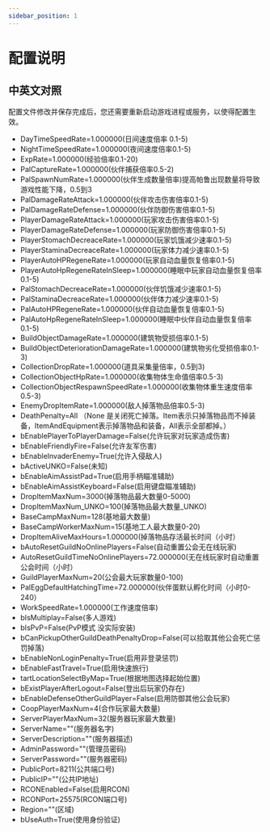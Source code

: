```yaml
---
sidebar_position: 1
---
```


# 配置说明


## 中英文对照
配置文件修改并保存完成后，您还需要重新启动游戏进程或服务，以使得配置生效。

* DayTimeSpeedRate=1.000000(日间速度倍率 0.1-5)<br/>
* NightTimeSpeedRate=1.000000(夜间速度倍率0.1-5)<br/>
* ExpRate=1.000000(经验倍率0.1-20)<br/>
* PalCaptureRate=1.000000(伙伴捕获倍率0.5-2)<br/>
* PalSpawnNumRate=1.000000(伙伴生成数量倍率)提高帕鲁出现数量将导致游戏性能下降，0.5到3<br/>
* PalDamageRateAttack=1.000000(伙伴攻击伤害倍率0.1-5)<br/>
* PalDamageRateDefense=1.000000(伙伴防御伤害倍率0.1-5)<br/>
* PlayerDamageRateAttack=1.000000(玩家攻击伤害倍率0.1-5)<br/>
* PlayerDamageRateDefense=1.000000(玩家防御伤害倍率0.1-5)<br/>
* PlayerStomachDecreaceRate=1.000000(玩家饥饿减少速率0.1-5)<br/>
* PlayerStaminaDecreaceRate=1.000000(玩家体力减少速率0.1-5)<br/>
* PlayerAutoHPRegeneRate=1.000000(玩家自动血量恢复倍率0.1-5)<br/>
* PlayerAutoHpRegeneRateInSleep=1.000000(睡眠中玩家自动血量恢复倍率0.1-5)<br/>
* PalStomachDecreaceRate=1.000000(伙伴饥饿减少速率0.1-5)<br/>
* PalStaminaDecreaceRate=1.000000(伙伴体力减少速率0.1-5)<br/>
* PalAutoHPRegeneRate=1.000000(伙伴自动血量恢复倍率0.1-5)<br/>
* PalAutoHpRegeneRateInSleep=1.000000(睡眠中伙伴自动血量恢复倍率0.1-5)<br/>
* BuildObjectDamageRate=1.000000(建筑物受损倍率0.1-5)<br/>
* BuildObjectDeteriorationDamageRate=1.000000(建筑物劣化受损倍率0.1-3)<br/>
* CollectionDropRate=1.000000(道具采集量倍率，0.5到3)<br/>
* CollectionObjectHpRate=1.000000(收集物体生命值倍率0.5-3)<br/>
* CollectionObjectRespawnSpeedRate=1.000000(收集物体重生速度倍率0.5-3)<br/>
* EnemyDropItemRate=1.000000(敌人掉落物品倍率0.5-3)<br/>
* DeathPenalty=All （None 是关闭死亡掉落。Item表示只掉落物品而不掉装备，ItemAndEquipment表示掉落物品和装备，All表示全部都掉。）<br/>
* bEnablePlayerToPlayerDamage=False(允许玩家对玩家造成伤害)<br/>
* bEnableFriendlyFire=False(允许友军伤害)<br/>
* bEnableInvaderEnemy=True(允许入侵敌人)<br/>
* bActiveUNKO=False(未知)<br/>
* bEnableAimAssistPad=True(启用手柄瞄准辅助)<br/>
* bEnableAimAssistKeyboard=False(启用键盘瞄准辅助)<br/>
* DropItemMaxNum=3000(掉落物品最大数量0-5000)<br/>
* DropItemMaxNum_UNKO=100(掉落物品最大数量_UNKO)<br/>
* BaseCampMaxNum=128(基地最大数量)<br/>
* BaseCampWorkerMaxNum=15(基地工人最大数量0-20)<br/>
* DropItemAliveMaxHours=1.000000(掉落物品存活最长时间（小时）<br/>
* bAutoResetGuildNoOnlinePlayers=False(自动重置公会无在线玩家)<br/>
* AutoResetGuildTimeNoOnlinePlayers=72.000000(无在线玩家时自动重置公会时间（小时）<br/>
* GuildPlayerMaxNum=20(公会最大玩家数量0-100)<br/>
* PalEggDefaultHatchingTime=72.000000(伙伴蛋默认孵化时间（小时0-240）<br/>
* WorkSpeedRate=1.000000(工作速度倍率)<br/>
* bIsMultiplay=False(多人游戏)<br/>
* bIsPvP=False(PvP模式 没实际安装)<br/>
* bCanPickupOtherGuildDeathPenaltyDrop=False(可以拾取其他公会死亡惩罚掉落)<br/>
* bEnableNonLoginPenalty=True(启用非登录惩罚)<br/>
* bEnableFastTravel=True(启用快速旅行)<br/>
* tartLocationSelectByMap=True(根据地图选择起始位置)<br/>
* bExistPlayerAfterLogout=False(登出后玩家仍存在)<br/>
* bEnableDefenseOtherGuildPlayer=False(启用防御其他公会玩家)<br/>
* CoopPlayerMaxNum=4(合作玩家最大数量)<br/>
* ServerPlayerMaxNum=32(服务器玩家最大数量)<br/>
* ServerName=""(服务器名字)<br/>
* ServerDescription=""(服务器描述)<br/>
* AdminPassword=""(管理员密码)<br/>
* ServerPassword=""(服务器密码)<br/>
* PublicPort=8211(公共端口号)<br/>
* PublicIP=""(公共IP地址)<br/>
* RCONEnabled=False(启用RCON)<br/>
* RCONPort=25575(RCON端口号)<br/>
* Region=""(区域)<br/>
* bUseAuth=True(使用身份验证)<br/>